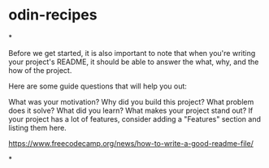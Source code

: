 # odin-recipes

\*

Before we get started, it is also important to note that when you're writing your project's README, it should be able to answer the what, why, and the how of the project.

Here are some guide questions that will help you out:

What was your motivation?
Why did you build this project?
What problem does it solve?
What did you learn?
What makes your project stand out?
If your project has a lot of features, consider adding a "Features" section and listing them here.

https://www.freecodecamp.org/news/how-to-write-a-good-readme-file/

\*
